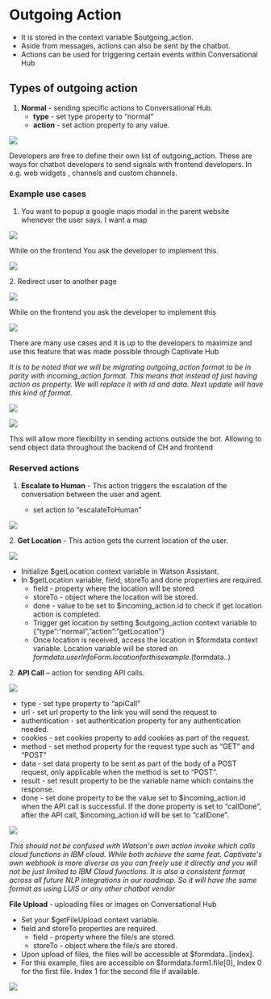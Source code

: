 # Outgoing Action

* It is stored in the context variable $outgoing\_action.&#x20;
* Aside from messages, actions can also be sent by the chatbot.
* Actions can be used for triggering certain events within Conversational Hub

## **Types of outgoing action**

1. **Normal** - sending specific actions to Conversational Hub.
   * **type** - set type property to “normal”
   * **action** - set action property to any value.

![](https://lh5.googleusercontent.com/8PiVreDVEbeMUPMdSY7UJ2GtiwCAvcfEbk95HCpLCmuZuRiX3e2xGUhkyezqQVsPNylSOdhjWo1Vsm0L6xu-6qqjREhYGFFXfOL79ZJ0V5WhAXjLNUlAm0Ofrvfh6gb3\_kMsVEg)

Developers are free to define their own list of outgoing\_action. These are ways for chatbot developers to send signals with frontend developers. In e.g. web widgets , channels and custom channels.

### **Example use cases**

1. You want to popup a google maps modal in the parent website whenever the user says. I want a map

![](https://lh3.googleusercontent.com/kUUOoMekL3CYnltwxYf9P-7jki3Wh9own4UCNF3GIpiTu5\_SXuf7gy9PBouxpi591zrCiYqnkGV0OHof0-VxlmP6N2bbgXCR1sZ2C4xkKk6gM21sLsHRskcv3XqN-A)

While on the frontend You ask the developer to implement this.

![](https://lh5.googleusercontent.com/5XF\_6ZhA8xi1tL\_I56Aioq1qx9aaybXT63P3VxhoJM4cQhXN8bP07TxtEv1\_jCJU\_o0ttX9tbjSF8PJp4ztWnkHrjgFP1uLaPMsuiXUVkEEHUaTctNNTI2V-4HpRrg)

&#x20;2\. Redirect user to another page

![](https://lh5.googleusercontent.com/scqMM6URuxM7n-RUYeziZuQn4bbId18Jit1WIAMtkRnkr1XLNKhFWZ\_mNxE0iIMeZ05SxRjDPb6seB-5FMgRkM9IAY-twLG8OaEH\_TCRyW9hLpXrrS1zLS1mEKOj\_Q)

While on the frontend you ask the developer to implement this

![](https://lh3.googleusercontent.com/4PQVk0VuRnHzJHgHPxDE63-MwBHC2uk4OGRq1Q\_9ddtNVGR7K-fUIsFvxHFu99VtREPSzcXpuWP98CqTZ8FnjrslgbaNsCHSnK7FAmJs-sMVq1u9\_VVoD3nqjXqeug)

There are many use cases and it is up to the developers to maximize and use this feature that was made possible through Captivate Hub

_It is to be noted that we will be migrating outgoing\_action format to be in parity with incoming\_action format. This means that instead of just having action as property. We will replace it with id and data. Next update will have this kind of format._

![](https://lh5.googleusercontent.com/e92cWbJFWIXm8AKc8EWtBHaZ4A49LWUEtqZvZimnxOJZoNUE2OvWRbpoZs19qvo0kmZsjqiL91BCQRFrsDxpfTvCF9jDFW587JHcbe\_p2pkf1sCHGCcrEBnt7zVAuA)

![](https://lh3.googleusercontent.com/9QCktIZKh2YV8Zf9QZby0CM1q6ZT6oIqztZLaCOBa7LOeWJIMxb7segot858yiwg9lg9yBuEl1QFQdGu1-bccaq1Theq5u7UtrVTwjmHEDM-GSBGEzbqLfGbplntkg)

This will allow more flexibility in sending actions outside the bot. Allowing to send object data throughout the backend of CH and frontend

### **Reserved actions**

1.  **Escalate to Human** - This action triggers the escalation of the conversation between the user and agent.&#x20;

    * set action to “escalateToHuman”



![](https://lh5.googleusercontent.com/8PiVreDVEbeMUPMdSY7UJ2GtiwCAvcfEbk95HCpLCmuZuRiX3e2xGUhkyezqQVsPNylSOdhjWo1Vsm0L6xu-6qqjREhYGFFXfOL79ZJ0V5WhAXjLNUlAm0Ofrvfh6gb3\_kMsVEg)

&#x20;2\. **Get Location** - This action gets the current location of the user.

![](https://lh6.googleusercontent.com/cA3N8FS4e1Py6N68OADbCIlU62c2L0yITZ4JSkeTTl16MDsvBDlSqoMrABWENCLWItEomdEssKNb5RnXE26h77dLvI\_ZvULGN6tk5wy3V0Rj7Y7uENdAjivlZ9MlYCjX43ynQVo)

* Initialize $getLocation context variable in Watson Assistant.&#x20;
* In $getLocation variable, field, storeTo and done properties are required.
  * field - property where the location will be stored.&#x20;
  * storeTo - object where the location will be stored.
  * done - value to be set to $incoming\_action.id to check if get location action is completed.
  * Trigger get location by setting $outgoing\_action context variable to {“type”:”normal”,”action”:”getLocation”}
  * Once location is received, access the location in $formdata context variable. Location variable will be stored on $formdata.userInfoForm.location for this example. ($formdata..)

2\. **API Call** – action for sending API calls.

![](https://lh6.googleusercontent.com/py4kcsyAcKfTbRX8qFS4zFKD9Y2\_Xxtys\_YKHQVjSkgKKNQpoqXtUNr-qUpJ8gizeRqYFDIGiFmDNLIz5zOcmYlBP4oqosNbvvEEz9stD5IzHELxI9M-xGb4wJ4HS-rm2PRm1I8)

* type - set type property to “apiCall”&#x20;
* url - set url property to the link you will send the request to&#x20;
* authentication - set authentication property for any authentication needed.&#x20;
* cookies - set cookies property to add cookies as part of the request.&#x20;
* method - set method property for the request type such as “GET” and “POST”&#x20;
* data - set data property to be sent as part of the body of a POST request, only applicable when the method is set to “POST”.&#x20;
* result - set result property to be the variable name which contains the response.&#x20;
* done - set done property to be the value set to $incoming\_action.id when the API call is successful. If the done property is set to “callDone”, after the API call, $incoming\_action.id will be set to “callDone”.

![](https://lh4.googleusercontent.com/ZJKA5-NzcJZLwLSYP5DBhftK0Wh3Nk\_116BWibya8i-OSOigaBuLmo9qs4WEHh4tmY87dfaF5MeI5XRiE-HBFC2stboW6eJ9QKFhPeSFaK3kN6JrIreivWYKsJfbDg)

_This should not be confused with Watson's own action invoke which calls cloud functions in IBM cloud. While both achieve the same feat. Captivate's own webhook is more diverse as you can freely use it directly and you will not be just limited to IBM Cloud functions. It is also a consistent format across all future NLP integrations in our roadmap. So it will have the same format as using LUIS or any other chatbot vendor_

**File Upload** _-_ uploading files or images on Conversational Hub

* Set your $getFileUpload context variable.&#x20;
* field and storeTo properties are required.
  * &#x20;field - property where the file/s are stored.&#x20;
  * storeTo - object where the file/s are stored.&#x20;
* Upon upload of files, the files will be accessible at $formdata..\[index].&#x20;
* For this example, files are accessible on $formdata.form1.file\[0], Index 0 for the first file. Index 1 for the second file if available.

![](https://lh4.googleusercontent.com/AIFko6M43xlufMThXIDZoSZH-QyRk8jiweZA-jAj6TlpFW2WDAA6sbUDq30XwPtrdNEoeb8PPZP475ahqA0WkWTBpz3DulBQkGXQHU8XNGBuLXmaQ7Sba0nYsbY0X1gkEZhhtDg)
